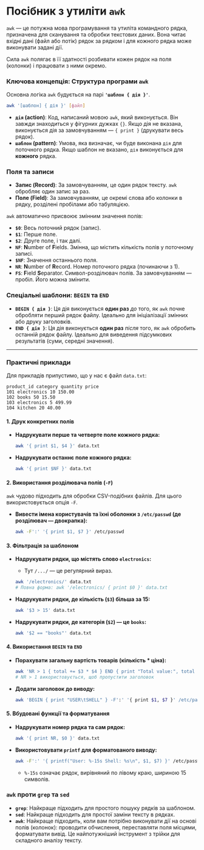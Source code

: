 # Посібник з утиліти `awk`

`awk` — це потужна мова програмування та утиліта командного рядка, призначена для сканування та обробки текстових даних. Вона читає вхідні дані (файл або потік) рядок за рядком і для кожного рядка може виконувати задані дії.

Сила `awk` полягає в її здатності розбивати кожен рядок на поля (колонки) і працювати з ними окремо.

### **Ключова концепція: Структура програми `awk`**

Основна логіка `awk` будується на парі **`'шаблон { дія }'`**.

```bash
awk '[шаблон] { дія }' [файл]
```

*   **`дія` (action)**: Код, написаний мовою `awk`, який виконується. Він завжди знаходиться у фігурних дужках `{}`. Якщо дія не вказана, виконується дія за замовчуванням — `{ print }` (друкувати весь рядок).
*   **`шаблон` (pattern)**: Умова, яка визначає, чи буде виконана `дія` для поточного рядка. Якщо шаблон не вказано, `дія` виконується для **кожного** рядка.

### **Поля та записи**

*   **Запис (Record)**: За замовчуванням, це один рядок тексту. `awk` обробляє один запис за раз.
*   **Поле (Field)**: За замовчуванням, це окремі слова або колонки в рядку, розділені пробілами або табуляцією.

`awk` автоматично присвоює змінним значення полів:
*   **`$0`**: Весь поточний рядок (запис).
*   **`$1`**: Перше поле.
*   **`$2`**: Друге поле, і так далі.
*   **`NF`**: **N**umber of **F**ields. Змінна, що містить кількість полів у поточному записі.
*   **`$NF`**: Значення останнього поля.
*   **`NR`**: **N**umber of **R**ecord. Номер поточного рядка (починаючи з 1).
*   **`FS`**: **F**ield **S**eparator. Символ-розділювач полів. За замовчуванням — пробіл. Його можна змінити.

### **Спеціальні шаблони: `BEGIN` та `END`**

*   **`BEGIN { дія }`**: Ця дія виконується **один раз** *до* того, як `awk` почне обробляти перший рядок файлу. Ідеально для ініціалізації змінних або друку заголовків.
*   **`END { дія }`**: Ця дія виконується **один раз** *після* того, як `awk` обробить останній рядок файлу. Ідеально для виведення підсумкових результатів (суми, середні значення).

---

### **Практичні приклади**

Для прикладів припустимо, що у нас є файл `data.txt`:
```
product_id category quantity price
101 electronics 10 150.00
102 books 50 15.50
103 electronics 5 499.99
104 kitchen 20 40.00
```

#### **1. Друк конкретних полів**

*   **Надрукувати перше та четверте поле кожного рядка:**
    ```bash
    awk '{ print $1, $4 }' data.txt
    ```

*   **Надрукувати останнє поле кожного рядка:**
    ```bash
    awk '{ print $NF }' data.txt
    ```

#### **2. Використання розділювача полів (`-F`)**

`awk` чудово підходить для обробки CSV-подібних файлів. Для цього використовується опція `-F`.

*   **Вивести імена користувачів та їхні оболонки з `/etc/passwd` (де розділювач — двокрапка):**
    ```bash
    awk -F':' '{ print $1, $7 }' /etc/passwd
    ```

#### **3. Фільтрація за шаблоном**

*   **Надрукувати рядки, що містять слово `electronics`:**
    *   Тут `/.../` — це регулярний вираз.
    ```bash
    awk '/electronics/' data.txt
    # Повна форма: awk '/electronics/ { print $0 }' data.txt
    ```

*   **Надрукувати рядки, де кількість (`$3`) більша за 15:**
    ```bash
    awk '$3 > 15' data.txt
    ```

*   **Надрукувати рядки, де категорія (`$2`) — це `books`:**
    ```bash
    awk '$2 == "books"' data.txt
    ```

#### **4. Використання `BEGIN` та `END`**

*   **Порахувати загальну вартість товарів (кількість * ціна):**
    ```bash
    awk 'NR > 1 { total += $3 * $4 } END { print "Total value:", total }' data.txt
    # NR > 1 використовується, щоб пропустити заголовок
    ```

*   **Додати заголовок до виводу:**
    ```bash
    awk 'BEGIN { print "USER\tSHELL" } -F':' '{ print $1, $7 }' /etc/passwd
    ```

#### **5. Вбудовані функції та форматування**

*   **Надрукувати номер рядка та сам рядок:**
    ```bash
    awk '{ print NR, $0 }' data.txt
    ```

*   **Використовувати `printf` для форматованого виводу:**
    ```bash
    awk -F':' '{ printf("User: %-15s Shell: %s\n", $1, $7) }' /etc/passwd
    ```
    *   `%-15s` означає рядок, вирівняний по лівому краю, шириною 15 символів.

### **`awk` проти `grep` та `sed`**

*   **`grep`**: Найкраще підходить для простого пошуку рядків за шаблоном.
*   **`sed`**: Найкраще підходить для простої заміни тексту в рядках.
*   **`awk`**: Найкраще підходить, коли вам потрібно виконувати дії на основі полів (колонок): проводити обчислення, переставляти поля місцями, форматувати вивід. Це найпотужніший інструмент з трійки для складного аналізу тексту.
